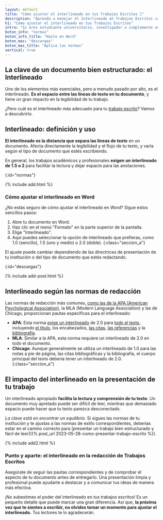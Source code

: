 ```yaml
---
layout: default
title: "Cómo ajustar el interlineado en tus Trabajos Escritos Ξ"
description: "Aprenda a manejar el Interlineado en Trabajos Escritos con nuestra guía detallada. ¡No más confusiones con APA, MLA, Chicago! 🔍 Click para más."
h1: "Cómo ajustar el interlineado en tus Trabajos Escritos"
intro: "Si eres estudiante universitario, investigador o simplemente un profesional que se preocupa por la presentación de sus documentos, **sabes lo importante que es dar formato con interlineados** en la redacción de trabajos escritos."
boton_info: "normas"
boton_info_title: "Hazlo en Word"
boton_mas: "descargas"
boton_mas_title: "Aplica las normas"
vertical: true
---
```

## La clave de un documento bien estructurado: el Interlineado

Uno de los elementos más esenciales, pero a menudo pasado por alto, es el interlineado. **Es el espacio entre las líneas de texto en tu documento**, y tiene un gran impacto en la legibilidad de tu trabajo.

¿Pero cuál es el interlineado más adecuado para tu [trabajo escrito](/)? Vamos a descubrirlo.

## Interlineado: definición y uso

**El interlineado es la distancia que separa las líneas de texto** en un documento. Afecta directamente la legibilidad y el flujo de tu texto, y varía según el tipo de documento que estés escribiendo.

En general, los trabajos académicos y profesionales **exigen un interlineado de 1.5 o 2** para facilitar la lectura y dejar espacio para las anotaciones.
<!-- Anclaje para que la barra fijada no cubra el siguiente subtítulo -->
{:id="normas"}

{% include add.html %}

### Cómo ajustar el interlineado en Word

¿No estás seguro de cómo ajustar el interlineado en Word? Sigue estos sencillos pasos:

1. Abre tu documento en Word.
2. Haz clic en el menú "Formato" en la parte superior de la pantalla.
3. Elige "Interlineado".
4. Aquí puedes seleccionar la opción de interlineado que prefieras, como 1.0 (sencillo), 1.5 (uno y medio) o 2.0 (doble).
{:class="seccion_a"}

El ajuste puede cambiar dependiendo de las directrices de presentación de tu institución o del tipo de documento que estés redactando.
<!-- Anclaje para que la barra fijada no cubra el siguiente subtítulo -->
{:id="descargas"}

{% include add-post.html %}

## Interlineado según las normas de redacción

Las normas de redacción más comunes, [como las de la APA (American Psychological Association)]({{'normas-apa'|relative_url}}), la MLA (Modern Language Association) y las de Chicago, proporcionan pautas específicas para el interlineado:

- **APA**: Esta norma [exige un interlineado]({{'normas-apa/interlineado-normas-apa'|relative_url}} "Interlineado Normas APA") de 2.0 para [todo el texto]({{'normas-apa/textos-normas-apa'|relative_url}} "Textos Normas APA"), incluyendo [el título]({{'normas-apa/titulos-y-subtitulos-normas-apa'|relative_url}} "Títulos Normas APA"), los encabezados, [las citas]({{'normas-apa/citas-normas-apa'|relative_url}} "Citas Normas APA"), [las referencias]({{'normas-apa/referencias-bibliograficas-normas-apa'|relative_url}} "Referencias Normas APA") y la [bibliografía]({{'bibliografia-trabajo-escrito'|relative_url}} "Bibliografía trabajo escrito").
- **MLA**: Similar a la APA, esta norma requiere un interlineado de 2.0 en todo el documento.
- **Chicago**: Aunque generalmente se utiliza un interlineado de 1.0 para las notas a pie de página, las citas bibliográficas y la bibliografía, el cuerpo principal del texto debería tener un interlineado de 2.0.
{:class="seccion_a"}

## El impacto del interlineado en la presentación de tu trabajo

Un interlineado apropiado **facilita la lectura y comprensión de tu texto**. Un documento muy apretado puede ser difícil de leer, mientras que demasiado espacio puede hacer que tu texto parezca desconectado.

*La clave está en encontrar un equilibrio.* Si sigues las normas de tu institución y te ajustas a las normas de estilo correspondientes, deberías estar en el camino correcto para [presentar un trabajo bien estructurado y fácil de leer]({% post_url 2023-05-28-como-presentar-trabajo-escrito %}).

{% include add2.html %}

### Punto y aparte: el interlineado en la redacción de Trabajos Escritos

Asegúrate de seguir las pautas correspondientes y de comprobar el aspecto de tu documento antes de entregarlo. Una presentación limpia y profesional puede ayudarte a destacar y a comunicar tus ideas de manera más efectiva.

¡No subestimes el poder del interlineado en tus trabajos escritos! Es un pequeño detalle que puede marcar una gran diferencia. Así que, **la próxima vez que te sientes a escribir, no olvides tomar un momento para ajustar el interlineado.** Tus lectores te lo agradecerán.
